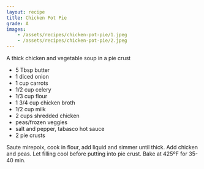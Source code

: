 ```yaml
---
layout: recipe
title: Chicken Pot Pie
grade: A
images:
    - /assets/recipes/chicken-pot-pie/1.jpeg
    - /assets/recipes/chicken-pot-pie/2.jpeg
---
```

<!-- stub -->
A thick chicken and vegetable soup in a pie crust
<!-- endstub -->

- 5 Tbsp butter
- 1 diced onion
- 1 cup carrots
- 1/2 cup celery
- 1/3 cup flour
- 1 3/4 cup chicken broth
- 1/2 cup milk
- 2 cups shredded chicken
- peas/frozen veggies
- salt and pepper, tabasco hot sauce
- 2 pie crusts

Saute mirepoix, cook in flour, add liquid and simmer until thick. Add chicken and peas.
Let filling cool before putting into pie crust. Bake at 425ºF for 35-40 min.


